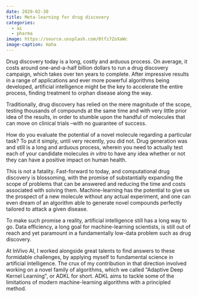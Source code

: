 ```yaml
---
date: 2020-02-30
title: Meta-learning for drug discovery
categories:
  - ai
  - pharma
image: https://source.unsplash.com/0tfz7ZoXaWc
image-caption: Haha
---
```


Drug discovery today is a long, costly and arduous process. On average, it costs around one-and-a-half billion dollars to run a drug discovery campaign, which takes over ten years to complete. After impressive results in a range of applications and ever more powerful algorithms being developed, artificial intelligence might be the key to accelerate the entire process, finding treatment to orphan disease along the way.

Traditionally, drug discovery has relied on the mere magnitude of the scope, testing thousands of compounds at the same time and with very little prior idea of the results, in order to stumble upon the handful of molecules that can move on clinical trials –with no guarantee of success.

How do you evaluate the potential of a novel molecule regarding a particular task? To put it simply, until very recently, you did not. Drug generation was and still is a long and arduous process, wherein you need to actually test each of your candidate molecules _in vitro_ to have any idea whether or not they can have a positive impact on human health.

This is not a fatality. Fast-forward to today, and computational drug discovery is blossoming, with the promise of substantially expanding the scope of problems that can be answered and reducing the time and costs associated with solving them. Machine-learning has the potential to give us the prospect of a new molecule without any actual experiment, and one can even dream of an algorithm able to generate novel compounds perfectly tailored to attack a given disease.

To make such promise a reality, artificial intelligence still has a long way to go. Data efficiency, a long goal for machine-learning scientists, is still out of reach and yet paramount in a fundamentally low-data problem such as drug discovery.

At InVivo AI, I worked alongside great talents to find answers to these formidable challenges, by applying myself to fundamental science in artificial intelligence. The crux of my contribution in that direction involved working on a novel family of algorithms, which we called "Adaptive Deep Kernel Learning", or ADKL for short. ADKL aims to tackle some of the limitations of modern machine-learning algorithms with a principled method.

